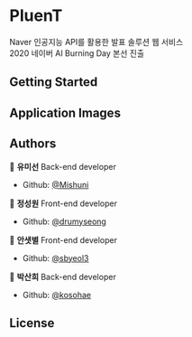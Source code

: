 # PluenT
Naver 인공지능 API를 활용한 발표 솔루션 웹 서비스<br/>
2020 네이버 AI Burning Day 본선 진출


## Getting Started



## Application Images



## Authors

:hatching_chick: **유미선** Back-end developer

* Github: [@Mishuni](https://github.com/Mishuni)

👾 **정성원** Front-end developer

* Github: [@drumyseong](https://github.com/drumyseong)

:elephant: **안샛별** Front-end developer

* Github: [@sbyeol3](https://github.com/sbyeol3)

🦙 **박산희** Back-end developer

* Github: [@kosohae](https://github.com/kosohae)
   
   
## License
